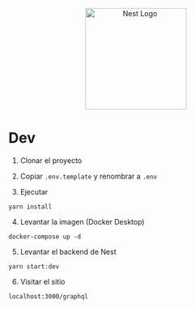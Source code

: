 <p align="center">
  <a href="http://nestjs.com/" target="blank"><img src="https://nestjs.com/img/logo-small.svg" width="200" alt="Nest Logo" /></a>
</p>

# Dev

1. Clonar el proyecto 

2. Copiar ```.env.template``` y renombrar a ```.env```

3. Ejecutar

```
yarn install
```

4. Levantar la imagen (Docker Desktop)

```
docker-compose up -d
```

5. Levantar el backend de Nest

```
yarn start:dev
```

6. Visitar el sitio

```
localhost:3000/graphql
```